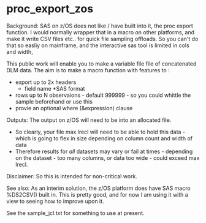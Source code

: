 # proc_export_zos

Background:
  SAS on z/OS does not like / have built into it, the proc export function.
  I would normally wrapper that in a macro on other platforms, and make it write CSV files etc.. for quick file sampling offloads.
  So you can't do that so easliy on mainframe, and the interactive sas tool is limited in cols and width,

This public work will enable you to make a variable file file of concatenated DLM data.
  The aim is to make a macro function with features to :
  * export up to 2x headers
    * field name
    *SAS format
  * rows up to N observaions - default 999999 - so you could whittle the sample beforehand or use this
  * provie an optional where (&expression) clause

Outputs:
  The output on z/OS will need to be into an allocated file.
  * So clearly, your file max lrecl will need to be able to hold this data - which is going to flex in size depending on column count and width of data
  * Therefore results for *all* datasets may vary or fail at times - depending on the dataset - too many columns, or data too wide - could exceed max lrecl.

Disclaimer:
  So this is intended for non-critical work.
  
See also:
  As an interim solution, the z/OS platform does have SAS macro %DS2CSV() built in.
  This is pretty good, and for now I am using it with a view to seeing how to improve upon it.
  
  See the sample_jcl.txt for something to use at present.
